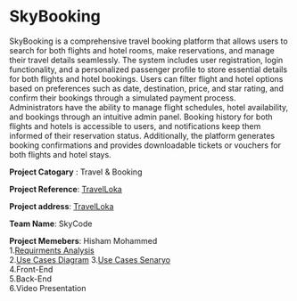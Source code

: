 # SkyBooking
SkyBooking is a comprehensive travel booking platform that allows users to search for both flights and hotel rooms, make reservations, and manage their travel details seamlessly. The system includes user registration, login functionality, and a personalized passenger profile to store essential details for both flights and hotel bookings. Users can filter flight and hotel options based on preferences such as date, destination, price, and star rating, and confirm their bookings through a simulated payment process. Administrators have the ability to manage flight schedules, hotel availability, and bookings through an intuitive admin panel. Booking history for both flights and hotels is accessible to users, and notifications keep them informed of their reservation status. Additionally, the platform generates booking confirmations and provides downloadable tickets or vouchers for both flights and hotel stays.

**Project Catogary** : Travel & Booking 

**Project Reference**: [TravelLoka](https://www.traveloka.com/en-en) 

**Project address**: [TravelLoka](https://www.traveloka.com/en-en)  

**Team Name**: SkyCode  

**Project Memebers**: Hisham Mohammed  
1.[Requirments Analysis](https://github.com/HIS-MOHAMMED/SkyBooking/blob/main/Requirments-Analysis.md)  
2.[Use Cases Diagram](https://github.com/HIS-MOHAMMED/SkyBooking/blob/main/SkyBookingUseCasesDiagram.png) 
3.[Use Cases Senaryo](https://github.com/HIS-MOHAMMED/SkyBooking/blob/main/Use%20Case%20Senaryo.pdf)  
4.Front-End  
5.Back-End  
6.Video Presentation

